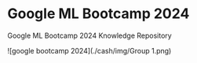 # Google ML Bootcamp 2024
Google ML Bootcamp 2024 Knowledge Repository

![google bootcamp 2024](./cash/img/Group 1.png)